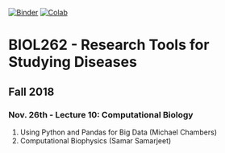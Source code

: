 [![Binder](https://mybinder.org/badge.svg)](https://mybinder.org/v2/gh/greenkidneybean/biol262/master)
[![Colab](https://colab.research.google.com/assets/colab-badge.svg)](https://colab.research.google.com/github/greenkidneybean/biol262/blob/master/1%20-%20Python%20Pandas%20Lesson%20181126.ipynb)

# BIOL262 - Research Tools for Studying Diseases
## Fall 2018
### Nov. 26th - Lecture 10: Computational Biology
1. Using Python and Pandas for Big Data (Michael Chambers)
2. Computational Biophysics (Samar Samarjeet)
